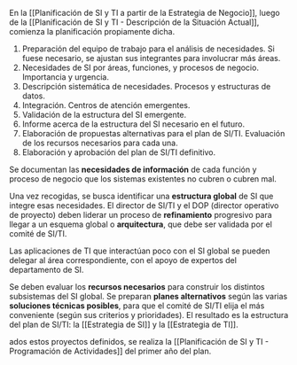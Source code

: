 En la [[Planificación de SI y TI a partir de la Estrategia de Negocio]], luego de la [[Planificación de SI y TI - Descripción de la Situación Actual]], comienza la planificación propiamente dicha.

1. Preparación del equipo de trabajo para el análisis de necesidades. Si fuese necesario, se ajustan sus integrantes para involucrar más áreas.
2. Necesidades de SI por áreas, funciones, y procesos de negocio. Importancia y urgencia.
3. Descripción sistemática de necesidades. Procesos y estructuras de datos.
4. Integración. Centros de atención emergentes.
5. Validación de la estructura del SI emergente.
6. Informe acerca de la estructura del SI necesario en el futuro.
7. Elaboración de propuestas alternativas para el plan de SI/TI. Evaluación de los recursos necesarios para cada una.
8. Elaboración y aprobación del plan de SI/TI definitivo.

Se documentan las **necesidades de información** de cada función y proceso de negocio que los sistemas existentes no cubren o cubren mal.

Una vez recogidas, se busca identificar una **estructura global** de SI que integre esas necesidades. El director de SI/TI y el DOP (director operativo de proyecto) deben liderar un proceso de **refinamiento** progresivo para llegar a un esquema global o **arquitectura**, que debe ser validada por el comité de SI/TI.

Las aplicaciones de TI que interactúan poco con el SI global se pueden delegar al área correspondiente, con el apoyo de expertos del departamento de SI.

Se deben evaluar los **recursos necesarios** para construir los distintos subsistemas del SI global. Se preparan **planes alternativos** según las varias **soluciones técnicas posibles**, para que el comité de SI/TI elija el más conveniente (según sus criterios y prioridades). El resultado es la estructura del plan de SI/TI: la [[Estrategia de SI]] y la [[Estrategia de TI]].

ados estos proyectos definidos, se realiza la [[Planificación de SI y TI - Programación de Actividades]] del primer año del plan.
